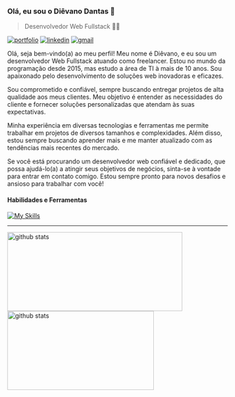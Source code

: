 ### Olá, eu sou o Diêvano Dantas 👋
>Desenvolvedor Web Fullstack 👨‍💻

[![portfolio](https://img.shields.io/website-up-down-green-red/https/dievanodantas.netlify.app?label=portfolio&style=for-the-badge)](https://dievanodantas.netlify.app "Meu portfolio")
[![linkedin](https://img.shields.io/badge/LinkedIn-0077B5?style=for-the-badge&logo=linkedin&logoColor=white)](https://www.linkedin.com/in/dievano-dantas "Linkedin")
[![gmail](https://img.shields.io/badge/Gmail-D14836?style=for-the-badge&logo=gmail&logoColor=white)](mailto:contatodevdievin@gmail.com "Gmail")

Olá, seja bem-vindo(a) ao meu perfil! Meu nome é Diêvano, e eu sou um desenvolvedor Web Fullstack atuando como freelancer. Estou no mundo da programação desde 2015, mas estudo a área de TI à mais de 10 anos. Sou apaixonado pelo desenvolvimento de soluções web inovadoras e eficazes.

Sou comprometido e confiável, sempre buscando entregar projetos de alta qualidade aos meus clientes. Meu objetivo é entender as necessidades do cliente e fornecer soluções personalizadas que atendam às suas expectativas.

Minha experiência em diversas tecnologias e ferramentas me permite trabalhar em projetos de diversos tamanhos e complexidades. Além disso, estou sempre buscando aprender mais e me manter atualizado com as tendências mais recentes do mercado.

Se você está procurando um desenvolvedor web confiável e dedicado, que possa ajudá-lo(a) a atingir seus objetivos de negócios, sinta-se à vontade para entrar em contato comigo. Estou sempre pronto para novos desafios e ansioso para trabalhar com você!

#### Habilidades e Ferramentas

[![My Skills](https://skillicons.dev/icons?i=react,nextjs,vite,nodejs,express,js,ts,java,html,css,bootstrap,sass,git,mongodb,mysql,postgres,postman,jest,figma,ps,linux,vercel,netlify,styledcomponents,redux,tailwind,prisma)](https://skillicons.dev)

<hr>

<div>
    <a href="https://github.com/devdievin?tab=repositories">
    <img width="400" height="180" src="https://github-readme-stats-devdievin.vercel.app/api?username=devdievin&show_icons=true&include_all_commits=false&count_private=true&theme=react" alt="github stats"/>
    <img width="335" height="180" src="https://github-readme-stats-devdievin.vercel.app/api/top-langs/?username=devdievin&langs_count=6&layout=compact&theme=react" alt="github stats"/>
    </a>
</div>
